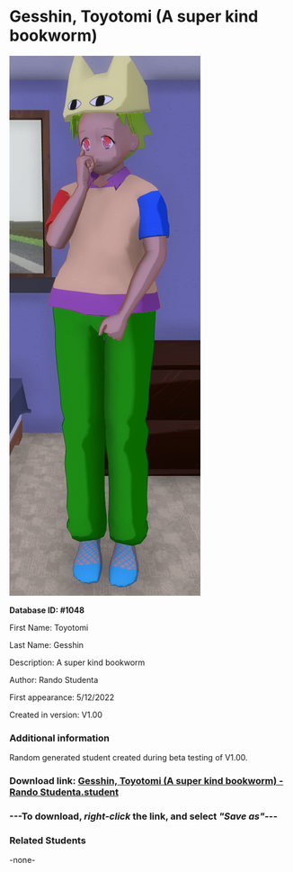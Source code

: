 # Gesshin, Toyotomi (A super kind bookworm)

<img src="../../Files/Images/Gesshin, Toyotomi (A super kind bookworm).png" title="Gesshin, Toyotomi (A super kind bookworm) - Rando Studenta">

**Database ID: #1048**

First Name: Toyotomi

Last Name: Gesshin

Description: A super kind bookworm

Author: Rando Studenta

First appearance: 5/12/2022

Created in version: V1.00

### Additional information

Random generated student created during beta testing of V1.00.

### Download link: <a href="https://raw.githubusercontent.com/Arbiter1223/Daigaku-Gurashi-Custom-Students/master/Files/Student%20Files/Gesshin%2C%20Toyotomi%20(A%20super%20kind%20bookworm)%20-%20Rando%20Studenta.student">Gesshin, Toyotomi (A super kind bookworm) - Rando Studenta.student</a>

### ---**To download, _right-click_ the link, and select _"Save as"_**---

### Related Students

-none-
